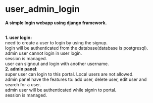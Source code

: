 # user_admin_login

<b>A simple login webapp using django framework.</b><br>
<br>

<b>1. user login:</b><br>
   need to create a user to login by using the signup.<br>
   login will be authenticated from the database(database is postgresql).<br>
   admin user cannot login in user login.<br>
   session is managed.<br>
   user can signout and login with another username.<br>
<b>2. admin panel:</b><br>
   super user can login to this portal. Local users are not allowed.<br>
   admin panel have the features to: add user, delete user, edit user and search for a user.<br>
   admin user will be authenticated while signin to portal.<br>
   session is managed.<br>


   
